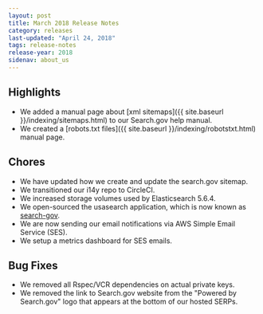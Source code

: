 ```yaml
---
layout: post
title: March 2018 Release Notes
category: releases
last-updated: "April 24, 2018"
tags: release-notes
release-year: 2018
sidenav: about_us
---
```


## Highlights
* We added a manual page about [xml sitemaps]({{ site.baseurl }}/indexing/sitemaps.html) to our Search.gov help manual.
* We created a [robots.txt files]({{ site.baseurl }}/indexing/robotstxt.html) manual page.

## Chores
* We have updated how we create and update the search.gov sitemap.
* We transitioned our i14y repo to CircleCI.
* We increased storage volumes used by Elasticsearch 5.6.4.
* We open-sourced the usasearch application, which is now known as [search-gov](https://github.com/GSA/search-gov).
* We are now sending our email notifications via AWS Simple Email Service (SES).
* We setup a metrics dashboard for SES emails.

## Bug Fixes
* We removed all Rspec/VCR dependencies on actual private keys.
* We removed the link to Search.gov website from the "Powered by Search.gov" logo that appears at the bottom of our hosted SERPs.
